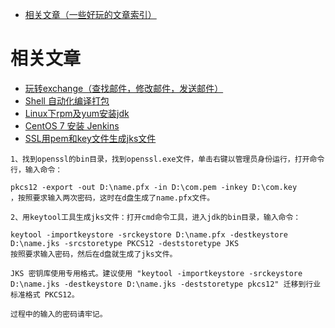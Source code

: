 - [相关文章（一些好玩的文章索引）](#相关文章：)
# 相关文章
- [玩转exchange（查找邮件，修改邮件，发送邮件）](https://blog.csdn.net/liuyuqin1991/article/details/86583927)
- [Shell 自动化编译打包](https://blog.csdn.net/liuyuqin1991/article/details/78855230)
- [Linux下rpm及yum安装jdk](https://blog.csdn.net/hg_harvey/article/details/73824084)
- [CentOS 7 安装 Jenkins](https://www.cnblogs.com/stulzq/p/9291237.html)
- [SSL用pem和key文件生成jks文件](https://blog.csdn.net/hfismyangel/article/details/83792992)
```
1、找到openssl的bin目录，找到openssl.exe文件，单击右键以管理员身份运行，打开命令行，输入命令：

pkcs12 -export -out D:\name.pfx -in D:\com.pem -inkey D:\com.key
，按照要求输入两次密码，这时在d盘生成了name.pfx文件。

2、用keytool工具生成jks文件：打开cmd命令工具，进入jdk的bin目录，输入命令：

keytool -importkeystore -srckeystore D:\name.pfx -destkeystore D:\name.jks -srcstoretype PKCS12 -deststoretype JKS
按照要求输入密码，然后在d盘就生成了jks文件。

JKS 密钥库使用专用格式。建议使用 "keytool -importkeystore -srckeystore D:\name.jks -destkeystore D:\name.jks -deststoretype pkcs12" 迁移到行业标准格式 PKCS12。

过程中的输入的密码请牢记。
```
